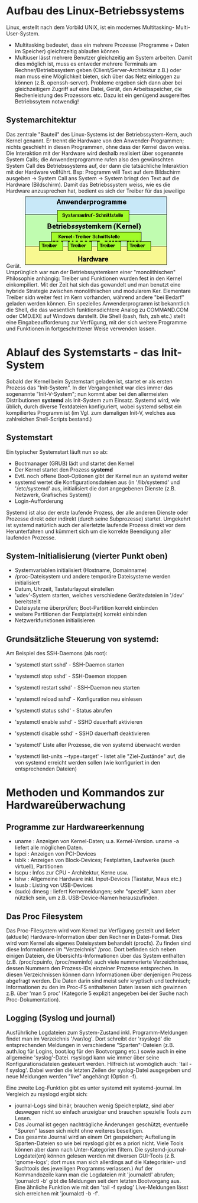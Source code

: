 # Aufbau des Linux-Betriebssystems
Linux, erstellt nach dem Vorbild UNIX, ist ein modernes Multitasking- 
Multi-User-System.
- Multitasking bedeutet, dass ein mehrere Prozesse (Programme + Daten im Speicher) 
  gleichtzeitig ablaufen können
- Multiuser lässt mehrere Benutzer gleichzeitig am System arbeiten. Damit dies 
  möglich ist, muss es entweder mehrere Terminals am Rechner/Betriebssystem 
  geben (Client/Server-Architektur z.B.) oder man muss eine Möglichkeit bieten, 
  sich über das Netz einloggen zu können (z.B. openssh-server).
Probleme ergeben sich dann aber bei gleichzeitigem Zugriff auf eine Datei, 
Gerät, den Arbeitsspeicher, die Rechenleistung des Prozessors etc.
Dazu ist ein genügend ausgereiftes Betriebssytem notwendig!

## Systemarchitektur
Das zentrale "Bauteil" des Linux-Systems ist der Betriebssystem-Kern, auch 
Kernel genannt. Er trennt die Hardware von den Anwender-Programmen; nichts 
geschieht in diesen Programmen, ohne dass der Kernel davon weiss.
Die Interaktion mit der Hardware wird deshalb realisiert über sogenannte System 
Calls; die Anwenderprogramme rufen also den gewünschten System Call des 
Betriebssystems auf, der dann die tatsächliche Interaktion mit der Hardware 
vollführt.
Bsp: Programm will Text auf dem Bildschirm ausgeben -> System Call ans System -> 
System bringt den Text auf die Hardware (Bildschirm).
Damit das Betriebssystem weiss, wie es die Hardware anzusprechen hat, bedient es 
sich der Treiber für das jeweilige Gerät.
![Image](linux_sysaufbau.gif)
Ursprünglich war nun der Betriebssystemkern einer "monolithischen" Philosophie 
anhängig: Treiber und Funktionen wurden fest in den Kernel einkompiliert. Mit 
der Zeit hat sich das gewandelt und man benutzt eine hybride Strategie zwischen 
monolithischen und modularem Ker. Elementare Treiber sidn weiter fest im Kern 
vorhanden, während andere "bei Bedarf" geladen werden können.
Ein spezielles Anwenderprogramm ist bekanntlich die Shell, die das wesentlich 
funktionsdichtere Analog zu COMMAND.COM oder CMD.EXE auf Windows darstellt.
Die Shell (bash, fish, zsh etc.) stellt eine Eingabeaufforderung zur Verfügung, 
mit der sich weitere Programme und Funktionen in fortgeschrittener Weise 
verwenden lassen.

# Ablauf des Systemstarts - das Init-System
Sobald der Kernel beim Systemstart geladen ist, startet er als ersten Prozess 
das "Init-System". In der Vergangenheit war dies immer das sogenannte 
"Init-V-System"; nun kommt aber bei den allermeisten Distributionen __systemd__ 
als Init-System zum Einsatz.
Systemd wird, wie üblich, durch diverse Textdateien konfiguriert, wobei systemd 
selbst ein kompiliertes Programm ist (im Vgl. zum damaligen Init-V, welches aus 
zahlreichen Shell-Scripts bestand.)

## Systemstart
Ein typischer Systemstart läuft nun so ab:
- Bootmanager (GRUB) lädt und startet den Kernel
- Der Kernel startet den Prozess __systemd__
- Evtl. noch offene Boot-Optionen gibt der Kernel nun an systemd weiter
- systemd wertet die Konfigurationsdateien aus (in '/lib/systemd' und 
  '/etc/systemd' aus, initialisiert die dort angegebenen Dienste (z.B. Netzwerk, 
  Grafisches System))
- Login-Aufforderung

Systemd ist also der erste laufende Prozess, der alle anderen Dienste oder 
Prozesse direkt oder indirekt (durch seine Subprozesse) startet. Umgekehrt ist 
systemd natürlich auch der allerletzte laufende Prozess direkt vor dem 
Herunterfahren und kümmert sich um die korrekte Beendigung aller laufenden
Prozesse.

## System-Initialisierung (vierter Punkt oben)
- Systemvariablen initialisiert (Hostname, Domainname)
- /proc-Dateisystem und andere temporäre Dateisysteme werden initialisiert
- Datum, Uhrzeit, Tastaturlayout einstellen
- 'udev'-System starten, welches verschiedene Gerätedateien in '/dev' 
  bereitstellt
- Dateisysteme überprüfen; Boot-Partition korrekt einbinden
- weitere Partitionen der Festplatte(n) korrekt einbinden
- Netzwerkfunktionen initialisieren

## Grundsätzliche Steuerung von systemd:
Am Beispiel des SSH-Daemons (als root): 
- 'systemctl start sshd' - SSH-Daemon starten
- 'systemctl stop sshd' - SSH-Daemon stoppen
- 'systemctl restart sshd' - SSH-Daemon neu starten
- 'systemctl reload sshd' - Konfiguration neu einlesen
- 'systemctl status sshd' - Status abrufen

- 'systemctl enable sshd' - SSHD dauerhaft aktivieren
- 'systemctl disable sshd' - SSHD dauerhaft deaktivieren

- 'systemctl' Liste aller Prozesse, die von systemd überwacht werden

- 'systemctl list-units --type=target' - listet alle "Ziel-Zustände" auf, die 
  von systemd erreicht werden sollen (wie konfiguriert in den entsprechenden 
  Dateien)

# Methoden und Kommandos zur Hardwareüberwachung

## Programme zur Hardwareerkennung
- uname : Anzeigen von Kernel-Daten; u.a. Kernel-Version. uname -a liefert alle 
  möglichen Daten.
- lspci : Anzeigen von PCI-Devices
- lsblk : Anzeigen von Block-Devices; Festplatten, Laufwerke (auch virtuell), 
  Partitionen
- lscpu : Infos zur CPU - Architektur, Kerne usw.
- lshw : Allgemeine Hardware inkl. Input-Devices (Tastatur, Maus etc.)
- lsusb : Listing von USB-Devices
- (sudo) dmesg : liefert Kernemeldungen; sehr "speziell", kann aber nützlich 
  sein, um z.B. USB-Device-Namen herauszufinden.

## Das Proc Filesystem
Das Proc-Filesystem wird vom Kernel zur Verfügung gestellt und liefert 
(aktuelle) Hardware-Information über den Rechner in Datei-Format. Dies wird vom 
Kernel als eigenes Dateisystem behandelt (procfs). Zu finden sind diese 
Informationen im "Verzeichnis" /proc.
Dort befinden sich neben einigen Dateien, die Übersichts-Informationen über das 
System enthalten (z.B. /proc/cpuinfo, /proc/meminfo) auch viele nummerierte 
Verzeichnisse, dessen Nummern den Prozess-IDs einzelner Prozesse entsprechen. In 
diesen Verzeichnissen können dann Informationen über denjenigen Prozess 
abgefragt werden.
Die Daten darin sind meist sehr kryptisch und technisch; Informationen zu den im 
Proc-FS enthaltenen Daten lassen sich gewinnen z.B. über 'man 5 proc' (Kategorie 
5 explizit angegeben bei der Suche nach Proc-Dokumentation).

## Logging (Syslog und journal)
Ausführliche Logdateien zum System-Zustand inkl. Programm-Meldungen findet man 
im Verzeichnis '/var/log'. Dort schreibt der 'rsyslogd' die entsprechenden 
Meldungen in verschiedene "Sparten"-Dateien (z.B. auth.log für Logins, boot.log 
für den Bootvorgang etc.) sowie auch in eine allgemeine 'syslog'-Datei. rsyslogd 
kann wie immer über seine Konfigurationsdateien gesteuert werden.
Hilfreich ist womöglich auch: 'tail -f syslog'. Dabei werden die letzten Zeilen 
der syslog-Datei ausgegeben und neue Meldungen werden "live" angehängt (Option 
-f).

Eine zweite Log-Funktion gibt es unter systemd mit systemd-journal. Im Vergleich 
zu rsyslogd ergibt sich:
- journal-Logs sind binär, brauchen wenig Speicherplatz, sind aber deswegen 
  nicht so einfach anzeigbar und brauchen spezielle Tools zum Lesen.
- Das Journal ist gegen nachträgliche Änderungen geschützt; eventuelle "Spuren" 
  lassen sich nicht ohne weiteres beseitigen.
- Das gesamte Journal wird an einem Ort gespeichert; Aufteilung in 
  Sparten-Dateien so wie bei rsyslogd gibt es a priori nicht. Viele Tools können 
  aber dann nach Unter-Kategorien filtern.
Die systemd-journal-Logdatei(en) können gelesen werden mit diversen GUI-Tools 
(z.B. 'gnome-logs'; dort muss man sich allerdings auf die Kategorisier- und 
Suchtools des jeweiligen Programms verlassen.)
Auf der Kommandozeile kann man die Logdateien mit 'journalctl' abrufen; 
'journalctl -b' gibt die Meldungen seit dem letzten Bootvorgang aus. Eine 
ähnliche Funktion wie mit den 'tail -f syslog' Live-Meldungen lässt sich 
erreichen mit 'journalctl -b -f'.
